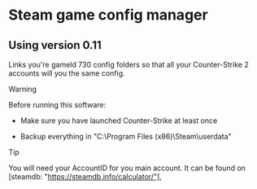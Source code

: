 # Steam game config manager

## Using version 0.11

Links you're gameId 730 config folders so that all your Counter-Strike 2 accounts will you the same config.

> [!WARNING]
> Before running this software:
>
> * Make sure you have launched Counter-Strike at least once
>
> * Backup everything in "C:\Program Files (x86)\Steam\userdata"
>

> [!TIP]
> You will need your AccountID for you main account.
> It can be found on [steamdb: "https://steamdb.info/calculator/"],
>
